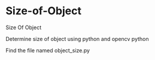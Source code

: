 # Size-of-Object
Size Of Object

Determine size of object using python and opencv python

Find the file named object_size.py
